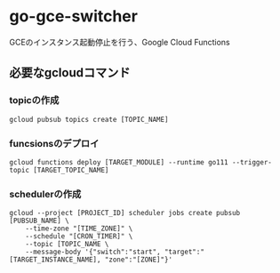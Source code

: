 # go-gce-switcher
GCEのインスタンス起動停止を行う、Google Cloud Functions

## 必要なgcloudコマンド

### topicの作成
`gcloud pubsub topics create [TOPIC_NAME]`

### funcsionsのデプロイ
`gcloud functions deploy [TARGET_MODULE] --runtime go111 --trigger-topic [TARGET_TOPIC_NAME]`

### schedulerの作成
```
gcloud --project [PROJECT_ID] scheduler jobs create pubsub [PUBSUB_NAME] \
	--time-zone "[TIME_ZONE]" \
	--schedule "[CRON_TIMER]" \
	--topic [TOPIC_NAME \
	--message-body '{"switch":"start", "target":"[TARGET_INSTANCE_NAME], "zone":"[ZONE]"}'
```
